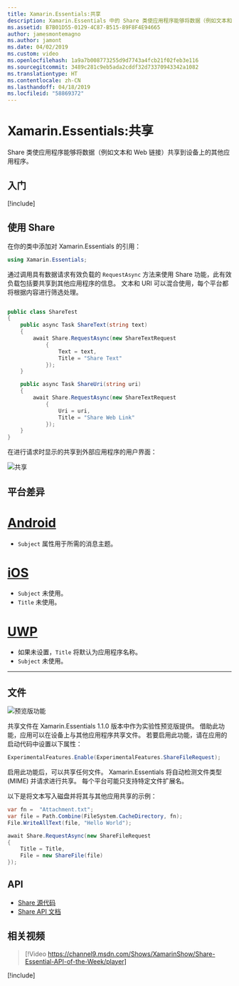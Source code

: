 ```yaml
---
title: Xamarin.Essentials:共享
description: Xamarin.Essentials 中的 Share 类使应用程序能够将数据（例如文本和 Web 链接）共享到设备上的其他应用程序。
ms.assetid: B7B01D55-0129-4C87-B515-89F8F4E94665
author: jamesmontemagno
ms.author: jamont
ms.date: 04/02/2019
ms.custom: video
ms.openlocfilehash: 1a9a7b008773255d9d7743a4fcb21f02feb3e116
ms.sourcegitcommit: 3489c281c9eb5ada2cddf32d73370943342a1082
ms.translationtype: HT
ms.contentlocale: zh-CN
ms.lasthandoff: 04/18/2019
ms.locfileid: "58869372"
---
```

# <a name="xamarinessentials-share"></a>Xamarin.Essentials:共享

Share 类使应用程序能够将数据（例如文本和 Web 链接）共享到设备上的其他应用程序。

## <a name="get-started"></a>入门

[!include[](~/essentials/includes/get-started.md)]

## <a name="using-share"></a>使用 Share

在你的类中添加对 Xamarin.Essentials 的引用：

```csharp
using Xamarin.Essentials;
```

通过调用具有数据请求有效负载的 `RequestAsync` 方法来使用 Share 功能，此有效负载包括要共享到其他应用程序的信息。 文本和 URI 可以混合使用，每个平台都将根据内容进行筛选处理。

```csharp

public class ShareTest
{
    public async Task ShareText(string text)
    {
        await Share.RequestAsync(new ShareTextRequest
            {
                Text = text,
                Title = "Share Text"
            });
    }

    public async Task ShareUri(string uri)
    {
        await Share.RequestAsync(new ShareTextRequest
            {
                Uri = uri,
                Title = "Share Web Link"
            });
    }
}
```

在进行请求时显示的共享到外部应用程序的用户界面：

![共享](images/share.png)

## <a name="platform-differences"></a>平台差异

# <a name="androidtabandroid"></a>[Android](#tab/android)

* `Subject` 属性用于所需的消息主题。

# <a name="iostabios"></a>[iOS](#tab/ios)

* `Subject` 未使用。
* `Title` 未使用。

# <a name="uwptabuwp"></a>[UWP](#tab/uwp)

* 如果未设置，`Title` 将默认为应用程序名称。
* `Subject` 未使用。

-----

## <a name="files"></a>文件

![预览版功能](~/media/shared/preview.png)

共享文件在 Xamarin.Essentials 1.1.0 版本中作为实验性预览版提供。 借助此功能，应用可以在设备上与其他应用程序共享文件。 若要启用此功能，请在应用的启动代码中设置以下属性：

```csharp
ExperimentalFeatures.Enable(ExperimentalFeatures.ShareFileRequest);
```

启用此功能后，可以共享任何文件。 Xamarin.Essentials 将自动检测文件类型 (MIME) 并请求进行共享。 每个平台可能只支持特定文件扩展名。

以下是将文本写入磁盘并将其与其他应用共享的示例：

```csharp
var fn =  "Attachment.txt";
var file = Path.Combine(FileSystem.CacheDirectory, fn);
File.WriteAllText(file, "Hello World");

await Share.RequestAsync(new ShareFileRequest
{
    Title = Title,
    File = new ShareFile(file)
});
```

## <a name="api"></a>API

- [Share 源代码](https://github.com/xamarin/Essentials/tree/master/Xamarin.Essentials/Share)
- [Share API 文档](xref:Xamarin.Essentials.Share)

## <a name="related-video"></a>相关视频

> [!Video https://channel9.msdn.com/Shows/XamarinShow/Share-Essential-API-of-the-Week/player]

[!include[](~/essentials/includes/xamarin-show-essentials.md)]
